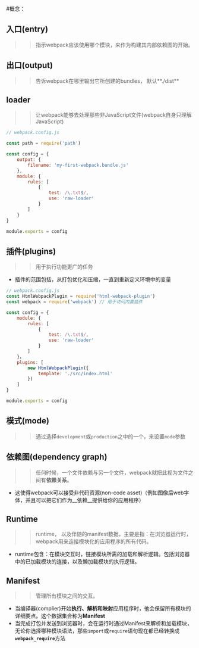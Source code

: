 #概念：

## 入口(entry)
>>指示webpack应该使用哪个模块，来作为构建其内部依赖图的开始。


## 出口(output)
>>告诉webpack在哪里输出它所创建的bundles， 默认**./dist**


## loader
>>让webpack能够去处理那些非JavaScript文件(webpack自身只理解JavaScript)

```JavaScript
// webpack.config.js

const path = require('path')

const config = {
    output: {
        filename: 'my-first-webpack.bundle.js'
    },
    module: {
        rules: [
            {
                test: /\.txt$/,
                use: 'raw-loader'
            }
        ]
    }
}

module.exports = config
```


## 插件(plugins)
>>用于执行功能更广的任务
- 插件的范围包括，从打包优化和压缩，一直到重新定义环境中的变量


```JavaScript
// webpack.config.js
const HtmlWebpackPlugin = require('html-webpack-plugin')
const webpack = require('webpack') // 用于访问内置插件

const config = {
    module: {
        rules: [
            {
                test: /\.txt$/,
                use: 'raw-loader'
            }
        ]
    }，
    plugins: [
        new HtmlWebpackPlugin({
            template: './src/index.html'
        })
    ]
}

module.exports = config
```


## 模式(mode)
>> 通过选择<code>development</code>或<code>production</code>之中的一个，来设置<code>mode</code>参数


## 依赖图(dependency graph)
>>任何时候，一个文件依赖与另一个文件，webpack就把此视为文件之间有**依赖关系**。
- 这使得webpack可以接受非代码资源(non-code asset)（例如图像后web字体，并且可以把它们作为__依赖__提供给你的应用程序）


## Runtime
>>runtime， 以及伴随的manifest数据，主要是指：在浏览器运行时，webpack用来连接模块化的应用程序的所有代码。

- runtime包含：在模块交互时，链接模块所需的加载和解析逻辑。包括浏览器中的已加载模块的连接，以及懒加载模块的执行逻辑。


## Manifest
>>管理所有模块之间的交互。
- 当编译器(complier)开始**执行、解析和映射**应用程序时，他会保留所有模块的详细要点。这个数据集合称为**Manifest**
- 当完成打包并发送到浏览器时，会在运行时通过Manifest来解析和加载模块，无论你选择哪种模块语法，那些<code>import</code>或<code>require</code>语句现在都已经转换成<code>__webpack_require__</code>方法